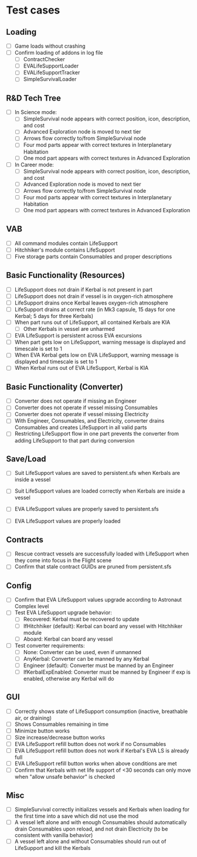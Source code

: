 # Test cases

## Loading
- [ ] Game loads without crashing
- [ ] Confirm loading of addons in log file
  - [ ] ContractChecker
  - [ ] EVALifeSupportLoader
  - [ ] EVALifeSupportTracker
  - [ ] SimpleSurvivalLoader

## R&D Tech Tree
- [ ] In Science mode:
  - [ ] SimpleSurvival node appears with correct position, icon, description, and cost
  - [ ] Advanced Exploration node is moved to next tier
  - [ ] Arrows flow correctly to/from SimpleSurvival node
  - [ ] Four mod parts appear with correct textures in Interplanetary Habitation
  - [ ] One mod part appears with correct textures in Advanced Exploration
- [ ] In Career mode:
  - [ ] SimpleSurvival node appears with correct position, icon, description, and cost
  - [ ] Advanced Exploration node is moved to next tier
  - [ ] Arrows flow correctly to/from SimpleSurvival node
  - [ ] Four mod parts appear with correct textures in Interplanetary Habitation
  - [ ] One mod part appears with correct textures in Advanced Exploration

## VAB
- [ ] All command modules contain LifeSupport
- [ ] Hitchhiker's module contains LifeSupport
- [ ] Five storage parts contain Consumables and proper descriptions

## Basic Functionality (Resources)
- [ ] LifeSupport does not drain if Kerbal is not present in part
- [ ] LifeSupport does not drain if vessel is in oxygen-rich atmosphere
- [ ] LifeSupport drains once Kerbal leaves oxygen-rich atmosphere
- [ ] LifeSupport drains at correct rate (in Mk3 capsule, 15 days for one Kerbal; 5 days for three Kerbals)
- [ ] When part runs out of LifeSupport, all contained Kerbals are KIA
  - [ ] Other Kerbals in vessel are unharmed
- [ ] EVA LifeSupport is persistent across EVA excursions
- [ ] When part gets low on LifeSupport, warning message is displayed and timescale is set to 1
- [ ] When EVA Kerbal gets low on EVA LifeSupport, warning message is displayed and timescale is set to 1
- [ ] When Kerbal runs out of EVA LifeSupport, Kerbal is KIA

## Basic Functionality (Converter)
- [ ] Converter does not operate if missing an Engineer
- [ ] Converter does not operate if vessel missing Consumables
- [ ] Converter does not operate if vessel missing Electricity
- [ ] With Engineer, Consumables, and Electricity, converter drains Consumables and creates LifeSupport in all valid parts
- [ ] Restricting LifeSupport flow in one part prevents the converter from adding LifeSupport to that part during conversion

## Save/Load
- [ ] Suit LifeSupport values are saved to persistent.sfs when Kerbals are inside a vessel
- [ ] Suit LifeSupport values are loaded correctly when Kerbals are inside a vessel
- [ ] EVA LifeSupport values are properly saved to persistent.sfs
- [ ] EVA LifeSupport values are properly loaded


## Contracts
- [ ] Rescue contract vessels are successfully loaded with LifeSupport when they come into focus in the Flight scene
- [ ] Confirm that stale contract GUIDs are pruned from persistent.sfs

## Config
- [ ] Confirm that EVA LifeSupport values upgrade according to Astronaut Complex level
- [ ] Test EVA LifeSupport upgrade behavior:
  - [ ] Recovered: Kerbal must be recovered to update
  - [ ] IfHitchhiker (default): Kerbal can board any vessel with Hitchhiker module
  - [ ] Aboard: Kerbal can board any vessel
- [ ] Test converter requirements:
  - [ ] None: Converter can be used, even if unmanned
  - [ ] AnyKerbal: Converter can be manned by any Kerbal
  - [ ] Engineer (default): Converter must be manned by an Engineer
  - [ ] IfKerbalExpEnabled: Converter must be manned by Engineer if exp is enabled, otherwise any Kerbal will do

## GUI
- [ ] Correctly shows state of LifeSupport consumption (inactive, breathable air, or draining)
- [ ] Shows Consumables remaining in time
- [ ] Minimize button works
- [ ] Size increase/decrease button works
- [ ] EVA LifeSupport refill button does not work if no Consumables
- [ ] EVA LifeSupport refill button does not work if Kerbal's EVA LS is already full
- [ ] EVA LifeSupport refill button works when above conditions are met
- [ ] Confirm that Kerbals with net life support of <30 seconds can only move when "allow unsafe behavior" is checked

## Misc
- [ ] SimpleSurvival correctly initializes vessels and Kerbals when loading for the first time into a save which did not use the mod
- [ ] A vessel left alone and with enough Consumables should automatically drain Consumables upon reload, and not drain Electricity (to be consistent with vanilla behavior)
- [ ] A vessel left alone and without Consumables should run out of LifeSupport and kill the Kerbals

